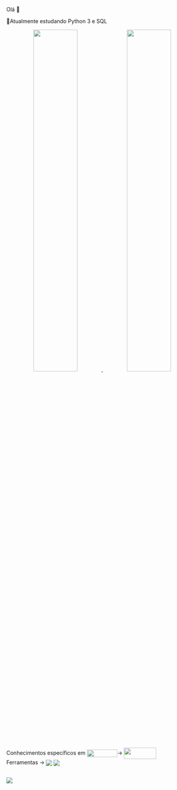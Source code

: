 Olá 👋

🎇Atualmente estudando Python 3 e SQL
<div align="center">
  <a href="https://github.com/Renan44">
  <img width="48%" src="https://github-readme-stats.vercel.app/api?username=Renan44&show_icons=true&theme=dark&include_all_commits=true&count_private=true"/>
  <img width="48%" src="https://github-readme-stats.vercel.app/api/top-langs/?username=Renan44&layout=compact&langs_count=7&theme=dark"/></a>
</div>
<br>
<div style="display:inline-block;align="center";">
Conhecimentos específicos em
<img align="center" height="20" width="80"  src="https://img.shields.io/badge/Python-FFD43B?style=for-the-badge&logo=python&logoColor=blue">->
<img align="center" height="30" width="85" src= "https://img.shields.io/badge/Selenium-43B02A?style=for-the-badge&logo=Selenium&logoColor=white">
</div>
<br>
<div style="display:inline-block;">
Ferramentas -> 
<img align="center" src="https://img.shields.io/badge/VSCode-0078D4?style=for-the-badge&logo=visual%20studio%20code&logoColor=white"> 
<img align="center" src="https://img.shields.io/badge/PyCharm-000000.svg?&style=for-the-badge&logo=PyCharm&logoColor=white">
</div>
 

##

<div>
   <a href="https://instagram.com/renan.reis44" target="_blank"><img src="https://img.shields.io/badge/-Instagram-%23E4405F?style=for-the-badge&logo=instagram&logoColor=white" target="_blank"></a>

</div>
